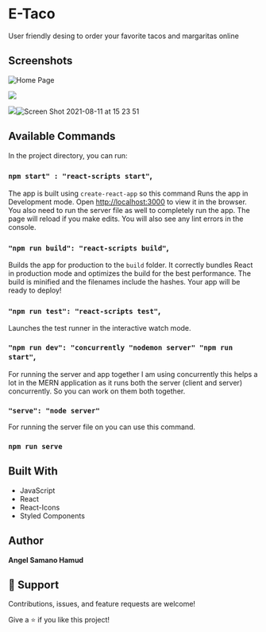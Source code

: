 <h1>E-Taco</h1>

<p>User friendly desing to order your favorite tacos and margaritas online</p>

## Screenshots

![Home Page](https://user-images.githubusercontent.com/69522224/129037813-fd3af43b-f108-4c94-9149-f646ab339912.png)

![](/screenshots/2.png)

![](/screenshots/3.png)![Screen Shot 2021-08-11 at 15 23 51](https://user-images.githubusercontent.com/69522224/129037615-e89b84ef-90bf-42bc-8ffe-d34a3c1ba407.png)


## Available Commands

In the project directory, you can run:

### `npm start" : "react-scripts start"`,

The app is built using `create-react-app` so this command Runs the app in Development mode. Open [http://localhost:3000](http://localhost:3000) to view it in the browser. You also need to run the server file as well to completely run the app. The page will reload if you make edits.
You will also see any lint errors in the console.

### `"npm run build": "react-scripts build"`,

Builds the app for production to the `build` folder. It correctly bundles React in production mode and optimizes the build for the best performance. The build is minified and the filenames include the hashes. Your app will be ready to deploy!

### `"npm run test": "react-scripts test"`,

Launches the test runner in the interactive watch mode.

### `"npm run dev": "concurrently "nodemon server" "npm run start"`,

For running the server and app together I am using concurrently this helps a lot in the MERN application as it runs both the server (client and server) concurrently. So you can work on them both together.

### `"serve": "node server"`

For running the server file on you can use this command.

### `npm run serve`

## Built With

- JavaScript
- React
- React-Icons
- Styled Components

## Author

**Angel Samano Hamud**

## 🤝 Support

Contributions, issues, and feature requests are welcome!

Give a ⭐️ if you like this project!

